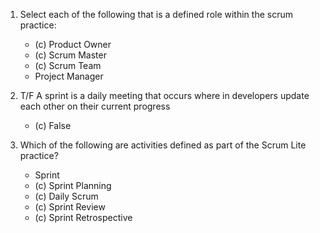1. Select each of the following that is a defined role within the scrum practice:

   * (c) Product Owner
   * (c) Scrum Master
   * (c) Scrum Team
   * Project Manager

2. T/F A sprint is a daily meeting that occurs where in developers update each other on their current progress

   * (c) False

3. Which of the following are activities defined as part of the Scrum Lite practice?

   * Sprint
   * (c) Sprint Planning
   * (c) Daily Scrum
   * (c) Sprint Review
   * (c) Sprint Retrospective
